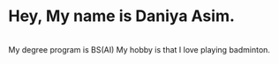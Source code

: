# Hey, My name is Daniya Asim.
<br/>
My degree program is BS(AI)
My hobby is that I love playing badminton.
